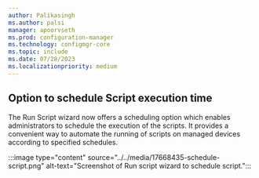 ```yaml
---
author: Palikasingh
ms.author: palsi
manager: apoorvseth
ms.prod: configuration-manager
ms.technology: configmgr-core
ms.topic: include
ms.date: 07/28/2023
ms.localizationpriority: medium
---
```


## <a name="bkmk_Schedulescript"></a> Option to schedule Script execution time

<!--17668435-->
The Run Script wizard now offers a scheduling option which enables administrators to schedule the execution of the scripts. It provides a convenient way to automate the running of scripts on managed devices according to specified schedules. 

:::image type="content" source="../../media/17668435-schedule-script.png" alt-text="Screenshot of Run script wizard to schedule script.":::

